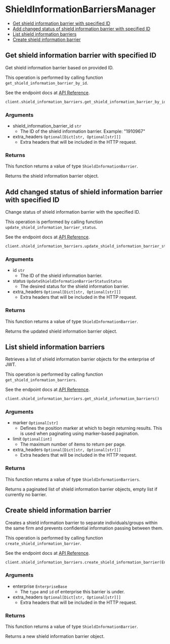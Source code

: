 # ShieldInformationBarriersManager

- [Get shield information barrier with specified ID](#get-shield-information-barrier-with-specified-id)
- [Add changed status of shield information barrier with specified ID](#add-changed-status-of-shield-information-barrier-with-specified-id)
- [List shield information barriers](#list-shield-information-barriers)
- [Create shield information barrier](#create-shield-information-barrier)

## Get shield information barrier with specified ID

Get shield information barrier based on provided ID.

This operation is performed by calling function `get_shield_information_barrier_by_id`.

See the endpoint docs at
[API Reference](https://developer.box.com/reference/get-shield-information-barriers-id/).

<!-- sample get_shield_information_barriers_id -->

```python
client.shield_information_barriers.get_shield_information_barrier_by_id(barrier_id)
```

### Arguments

- shield_information_barrier_id `str`
  - The ID of the shield information barrier. Example: "1910967"
- extra_headers `Optional[Dict[str, Optional[str]]]`
  - Extra headers that will be included in the HTTP request.

### Returns

This function returns a value of type `ShieldInformationBarrier`.

Returns the shield information barrier object.

## Add changed status of shield information barrier with specified ID

Change status of shield information barrier with the specified ID.

This operation is performed by calling function `update_shield_information_barrier_status`.

See the endpoint docs at
[API Reference](https://developer.box.com/reference/post-shield-information-barriers-change-status/).

<!-- sample post_shield_information_barriers_change_status -->

```python
client.shield_information_barriers.update_shield_information_barrier_status(barrier_id, UpdateShieldInformationBarrierStatusStatus.DISABLED.value)
```

### Arguments

- id `str`
  - The ID of the shield information barrier.
- status `UpdateShieldInformationBarrierStatusStatus`
  - The desired status for the shield information barrier.
- extra_headers `Optional[Dict[str, Optional[str]]]`
  - Extra headers that will be included in the HTTP request.

### Returns

This function returns a value of type `ShieldInformationBarrier`.

Returns the updated shield information barrier object.

## List shield information barriers

Retrieves a list of shield information barrier objects
for the enterprise of JWT.

This operation is performed by calling function `get_shield_information_barriers`.

See the endpoint docs at
[API Reference](https://developer.box.com/reference/get-shield-information-barriers/).

<!-- sample get_shield_information_barriers -->

```python
client.shield_information_barriers.get_shield_information_barriers()
```

### Arguments

- marker `Optional[str]`
  - Defines the position marker at which to begin returning results. This is used when paginating using marker-based pagination.
- limit `Optional[int]`
  - The maximum number of items to return per page.
- extra_headers `Optional[Dict[str, Optional[str]]]`
  - Extra headers that will be included in the HTTP request.

### Returns

This function returns a value of type `ShieldInformationBarriers`.

Returns a paginated list of
shield information barrier objects,
empty list if currently no barrier.

## Create shield information barrier

Creates a shield information barrier to
separate individuals/groups within the same
firm and prevents confidential information passing between them.

This operation is performed by calling function `create_shield_information_barrier`.

See the endpoint docs at
[API Reference](https://developer.box.com/reference/post-shield-information-barriers/).

<!-- sample post_shield_information_barriers -->

```python
client.shield_information_barriers.create_shield_information_barrier(EnterpriseBase(id=enterprise_id, type=EnterpriseBaseTypeField.ENTERPRISE.value))
```

### Arguments

- enterprise `EnterpriseBase`
  - The `type` and `id` of enterprise this barrier is under.
- extra_headers `Optional[Dict[str, Optional[str]]]`
  - Extra headers that will be included in the HTTP request.

### Returns

This function returns a value of type `ShieldInformationBarrier`.

Returns a new shield information barrier object.
